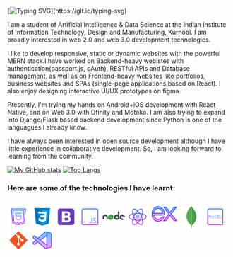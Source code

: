 [![Typing SVG](https://readme-typing-svg.demolab.com?font=Outfit&pause=1000&color=0794F7&width=435&lines=Hey+there!+I+am+Sohaib+Aftab.;A+Developer+and+Designer+from+India.)](https://git.io/typing-svg)

I am a student of Artificial Intelligence & Data Science at the Indian Institute of Information Technology, Design
and Manufacturing, Kurnool. I am broadly interested in web 2.0 and web 3.0 development technologies. 

I like to develop responsive, static or dynamic websites with the powerful MERN stack.I have worked on Backend-heavy webistes with authentication(passport.js, oAuth), RESTful APIs and Database management, as well as on Frontend-heavy websites like portfolios, business websites and SPAs (single-page applications based on React). I also enjoy designing interactive UI/UX prototypes on figma.

Presently, I'm trying my hands on Android+iOS development with React Native, and on Web 3.0 with Dfinity and Motoko. I am also trying to expand into Django/Flask based backend development since Python is one of the languagues I already know.

I have always been interested in open source development although I have little experience in collaborative development. So, I am looking forward to learning from the community.

[![My GitHub stats](https://github-readme-stats.vercel.app/api?username=hattysohaib&show_icons=true&theme=transparent)](https://github.com/anuraghazra/github-readme-stats)
[![Top Langs](https://github-readme-stats.vercel.app/api/top-langs/?username=hattysohaib&layout=compact&theme=transparent&hide_border=true)](https://github.com/anuraghazra/github-readme-stats)

### Here are some of the technologies I have learnt:

![](https://github.com/HattySohaib/HattySohaib/blob/f996c1ce730089b98552fa48397ce95d63ff8c6f/icons8-html-5-50.png)
![](https://github.com/HattySohaib/HattySohaib/blob/f996c1ce730089b98552fa48397ce95d63ff8c6f/icons8-css3-50.png)
![](https://github.com/HattySohaib/HattySohaib/blob/f996c1ce730089b98552fa48397ce95d63ff8c6f/icons8-bootstrap-50.png)
![](https://github.com/HattySohaib/HattySohaib/blob/f996c1ce730089b98552fa48397ce95d63ff8c6f/icons8-javascript-50.png)
![](https://github.com/HattySohaib/HattySohaib/blob/f996c1ce730089b98552fa48397ce95d63ff8c6f/icons8-nodejs-50.png)
![](https://github.com/HattySohaib/HattySohaib/blob/f996c1ce730089b98552fa48397ce95d63ff8c6f/icons8-react-native-50.png)
![](https://github.com/HattySohaib/HattySohaib/blob/f996c1ce730089b98552fa48397ce95d63ff8c6f/icons8-express-js-64.png)
![](https://github.com/HattySohaib/HattySohaib/blob/f996c1ce730089b98552fa48397ce95d63ff8c6f/icons8-mongodb-a-cross-platform-document-oriented-database-program-50.png)
![](https://github.com/HattySohaib/HattySohaib/blob/f996c1ce730089b98552fa48397ce95d63ff8c6f/icons8-mysql-50.png)
![](https://github.com/HattySohaib/HattySohaib/blob/f996c1ce730089b98552fa48397ce95d63ff8c6f/icons8-git-50.png)
![](https://github.com/HattySohaib/HattySohaib/blob/f996c1ce730089b98552fa48397ce95d63ff8c6f/icons8-visual-studio-code-2019-50.png)


